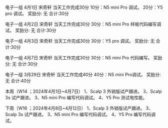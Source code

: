 电子一组
4月1日 宋奇轩
当天工作完成30分
10分：N5 mini Pro 调试。
20分：Y5 pro 调试。
奖励分: 无
合计:30分

电子一组
4月2日 宋奇轩
当天工作完成30分
30分：N5 mini Pro 样板代码编写调试。
奖励分: 无
合计:30分

电子一组
4月3日 宋奇轩
当天工作完成30分
30分：Y5 pro 调试。
奖励分: 无
合计:30分

电子一组
4月7日 宋奇轩
当天工作完成30分
30分：N5 mini Pro 代码编写。
奖励分: 无
合计:30分

电子一组
3月29日 宋奇轩
当天工作完成40分
40分：N5 mini Pro调试。
奖励分: 无
合计:40分





本周（W14 ；2024年4月1日~4月7日）
1、Scalp 3 外销版试产跟进。
3、Scalp 3s 试产跟进。
3、N5 mini Pro 编写代码调试。
4、Y5 Pro 测试电性能。


下周（W16 ；2024年4月8日~4月12日）
1、Scalp 3 外销版试产跟进。
3、Scalp 3s 试产跟进。
3、N5 mini Pro 编写代码调试。
4、Y5 Pro 编写代码调试。